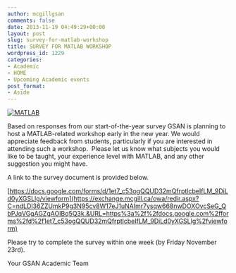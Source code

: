 ```yaml
---
author: mcgillgsan
comments: false
date: 2013-11-19 04:49:29+00:00
layout: post
slug: survey-for-matlab-workshop
title: SURVEY FOR MATLAB WORKSHOP
wordpress_id: 1229
categories:
- Academic
- HOME
- Upcoming Academic events
post_format:
- Aside
---
```





[![MATLAB](http://gsaneuro.files.wordpress.com/2013/11/matlab.jpg)](http://gsaneuro.files.wordpress.com/2013/11/matlab.jpg)




Based on responses from our start-of-the-year survey GSAN is planning to host a MATLAB-related workshop early in the new year. We would appreciate feedback from students, particularly if you are interested in attending such a workshop.  Please let us know what subjects you would like to be taught, your experience level with MATLAB, and any other suggestion you might have.




A link to the survey document is provided below.


[https://docs.google.com/forms/d/1et7_c53ogQQUD32mQfrptlcbeIfLM_9DiLd0yXGSLlg/viewform](https://exchange.mcgill.ca/owa/redir.aspx?C=ndLDl36ZZUmkP9g3N95cv8W17eJ1uNAImr7ysqw668nwDOXOvcSeG_QbPJqVGgAGZgAOIBq5Q3k.&URL=https%3a%2f%2fdocs.google.com%2fforms%2fd%2f1et7_c53ogQQUD32mQfrptlcbeIfLM_9DiLd0yXGSLlg%2fviewform)

Please try to complete the survey within one week (by Friday November 23rd).

Your GSAN Academic Team


